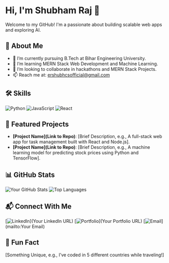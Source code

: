 # Hi, I'm Shubham Raj 👋

Welcome to my GitHub! I'm a  passionate about building scalable web apps and exploring AI.

## 🚀 About Me
- 🔭 I’m currently pursuing B.Tech at Bihar Engineering University.
- 🌱 I’m learning MERN Stack Web Development and Machine Learning.
- 👯 I’m looking to collaborate in hackathons and MERN Stack Projects.
- 📫 Reach me at: ershubhcsofficial@gmail.com

## 🛠️ Skills
![Python](https://img.shields.io/badge/-Python-3776AB?logo=python&logoColor=white)
![JavaScript](https://img.shields.io/badge/-JavaScript-F7DF1E?logo=javascript&logoColor=black)
![React](https://img.shields.io/badge/-React-61DAFB?logo=react&logoColor=black)

## 🌟 Featured Projects
- **[Project Name](Link to Repo)**: [Brief Description, e.g., A full-stack web app for task management built with React and Node.js].  
- **[Project Name](Link to Repo)**: [Brief Description, e.g., A machine learning model for predicting stock prices using Python and TensorFlow].

## 📊 GitHub Stats
![Your GitHub Stats](https://github-readme-stats.vercel.app/api?username=YourUsername&show_icons=true&theme=radical)
![Top Languages](https://github-readme-stats.vercel.app/api/top-langs/?username=YourUsername&layout=compact&theme=radical)

## 📬 Connect With Me
[<img src="https://img.shields.io/badge/LinkedIn-0A66C2?logo=linkedin&logoColor=white" alt="LinkedIn" />](Your LinkedIn URL)
[<img src="https://img.shields.io/badge/Portfolio-000000?logo=web&logoColor=white" alt="Portfolio" />](Your Portfolio URL)
[<img src="https://img.shields.io/badge/Email-D14836?logo=gmail&logoColor=white" alt="Email" />](mailto:Your Email)

## 🎉 Fun Fact
[Something Unique, e.g., I’ve coded in 5 different countries while traveling!]
